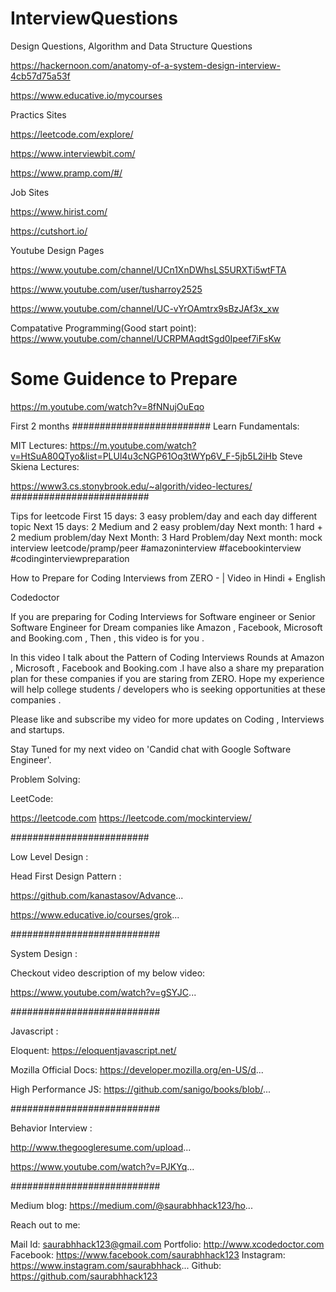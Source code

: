 # InterviewQuestions
Design Questions, Algorithm and Data Structure Questions

https://hackernoon.com/anatomy-of-a-system-design-interview-4cb57d75a53f

https://www.educative.io/mycourses

Practics Sites


https://leetcode.com/explore/

https://www.interviewbit.com/

https://www.pramp.com/#/

Job Sites

https://www.hirist.com/

https://cutshort.io/

Youtube Design Pages

https://www.youtube.com/channel/UCn1XnDWhsLS5URXTi5wtFTA

https://www.youtube.com/user/tusharroy2525

https://www.youtube.com/channel/UC-vYrOAmtrx9sBzJAf3x_xw

Compatative Programming(Good start point): https://www.youtube.com/channel/UCRPMAqdtSgd0Ipeef7iFsKw


# Some Guidence to Prepare 
https://m.youtube.com/watch?v=8fNNujOuEqo

First 2 months #########################
Learn Fundamentals:

MIT Lectures:
https://m.youtube.com/watch?v=HtSuA80QTyo&list=PLUl4u3cNGP61Oq3tWYp6V_F-5jb5L2iHb
Steve Skiena Lectures:

https://www3.cs.stonybrook.edu/~algorith/video-lectures/
#########################

Tips for leetcode
First 15 days: 3 easy problem/day and each day different topic
Next 15 days: 2 Medium and 2 easy problem/day
Next month: 1 hard + 2 medium problem/day
Next Month: 3 Hard Problem/day
Next month: mock interview leetcode/pramp/peer
#amazoninterview #facebookinterview #codinginterviewpreparation

How to Prepare for Coding Interviews from ZERO - | Video in Hindi + English 

Codedoctor

If you are preparing for Coding Interviews for Software engineer or Senior Software Engineer for Dream companies like Amazon , Facebook, Microsoft and Booking.com , Then , this video is for you . 

In this video I talk about the Pattern of Coding Interviews Rounds at Amazon , Microsoft , Facebook and Booking.com .I have also a share my preparation plan for these companies if you are staring from ZERO.
Hope my experience will help college students / developers who is seeking opportunities at these companies .

Please like and subscribe my video for more updates on Coding , Interviews and startups. 

Stay Tuned for my next video on 'Candid chat with Google Software Engineer'.




Problem Solving:


LeetCode:

https://leetcode.com
https://leetcode.com/mockinterview/


#########################


Low Level Design :

Head First Design Pattern :

https://github.com/kanastasov/Advance...


https://www.educative.io/courses/grok...


###########################


System Design :

Checkout video description of my below video:

https://www.youtube.com/watch?v=gSYJC...


###########################


Javascript :

Eloquent:
https://eloquentjavascript.net/

Mozilla Official Docs:
https://developer.mozilla.org/en-US/d...

High Performance JS:
https://github.com/sanigo/books/blob/...

###########################

Behavior Interview :

http://www.thegoogleresume.com/upload...

https://www.youtube.com/watch?v=PJKYq...


###########################

Medium blog: 
https://medium.com/@saurabhhack123/ho...

Reach out to me:

Mail Id: saurabhhack123@gmail.com
Portfolio: http://www.xcodedoctor.com
Facebook: https://www.facebook.com/saurabhhack123
Instagram: https://www.instagram.com/saurabhhack...
Github: https://github.com/saurabhhack123


